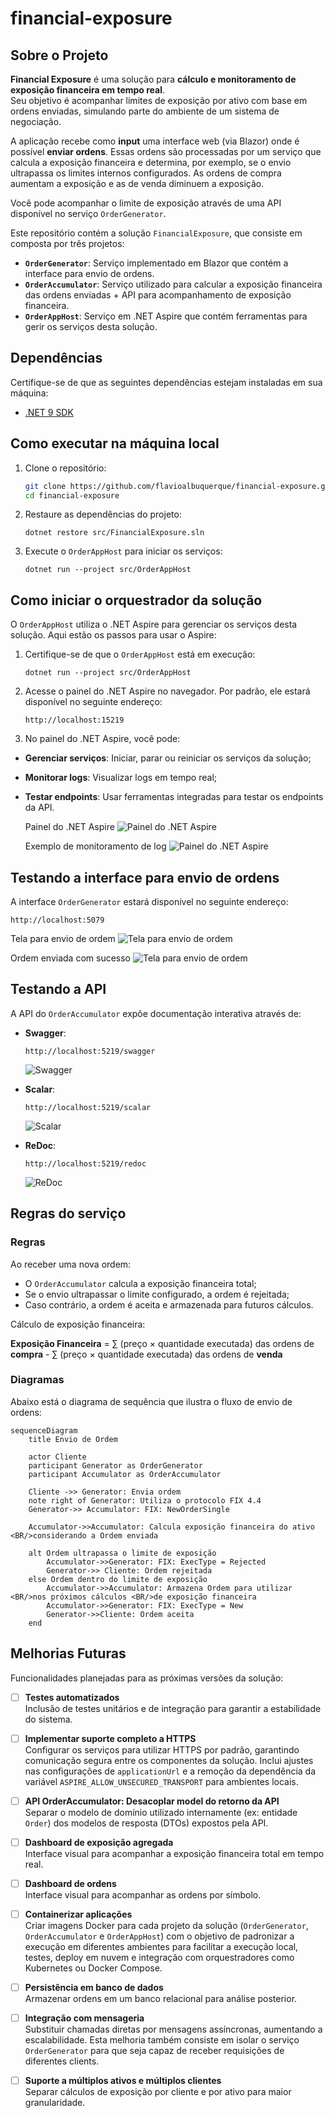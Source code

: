 # financial-exposure

## Sobre o Projeto

**Financial Exposure** é uma solução para **cálculo e monitoramento de exposição financeira em tempo real**.  
Seu objetivo é acompanhar limites de exposição por ativo com base em ordens enviadas, simulando parte do ambiente de um sistema de negociação.

A aplicação recebe como **input** uma interface web (via Blazor) onde é possível **enviar ordens**. Essas ordens são processadas por um serviço que calcula a exposição financeira e determina, por exemplo, se o envio ultrapassa os limites internos configurados. As ordens de compra aumentam a exposição e as de venda diminuem a exposição.

Você pode acompanhar o limite de exposição através de uma API disponível no serviço `OrderGenerator`.

Este repositório contém a solução `FinancialExposure`, que consiste em composta por três projetos:

- **`OrderGenerator`**: Serviço implementado em Blazor que contém a interface para envio de ordens.
- **`OrderAccumulator`**: Serviço utilizado para calcular a exposição financeira das ordens enviadas + API para acompanhamento de exposição financeira. 
- **`OrderAppHost`**: Serviço em .NET Aspire que contém ferramentas para gerir os serviços desta solução. 

## Dependências

Certifique-se de que as seguintes dependências estejam instaladas em sua máquina:

- [.NET 9 SDK](https://dotnet.microsoft.com/en-us/download/dotnet/9.0)


## Como executar na máquina local

1. Clone o repositório:

   ```bash
   git clone https://github.com/flavioalbuquerque/financial-exposure.git
   cd financial-exposure

2. Restaure as dependências do projeto:
   ```
   dotnet restore src/FinancialExposure.sln
   ```

3. Execute o `OrderAppHost` para iniciar os serviços:
   ```
   dotnet run --project src/OrderAppHost
   ```

## Como iniciar o orquestrador da solução
O `OrderAppHost` utiliza o .NET Aspire para gerenciar os serviços desta solução. Aqui estão os passos para usar o Aspire:

1. Certifique-se de que o `OrderAppHost` está em execução:
   ```
   dotnet run --project src/OrderAppHost
   ```

2. Acesse o painel do .NET Aspire no navegador. Por padrão, ele estará disponível no seguinte endereço:
   ```
   http://localhost:15219
   ```

3. No painel do .NET Aspire, você pode:
- **Gerenciar serviços**: Iniciar, parar ou reiniciar os serviços da solução;
- **Monitorar logs**: Visualizar logs em tempo real;
- **Testar endpoints**: Usar ferramentas integradas para testar os endpoints da API.

   Painel do .NET Aspire
   ![Painel do .NET Aspire](./docs/images/aspire-recursos.png)

   Exemplo de monitoramento de log
   ![Painel do .NET Aspire](./docs/images/aspire-order-accumulator-logs.png)

## Testando a interface para envio de ordens
A interface `OrderGenerator` estará disponível no seguinte endereço:
```
http://localhost:5079
```

Tela para envio de ordem
![Tela para envio de ordem](./docs/images/order-generator-enviar-ordem.png)

Ordem enviada com sucesso
![Tela para envio de ordem](./docs/images/order-generator-ordem-enviada-com-sucesso.png)

## Testando a API
A API do `OrderAccumulator` expõe documentação interativa através de:
- **Swagger**: 
  ```
  http://localhost:5219/swagger
  ```
  ![Swagger](./docs/images/order-accumulator-swagger.png)
  
- **Scalar**:
  ```
  http://localhost:5219/scalar
  ````
  ![Scalar](./docs/images/order-accumulator-scalar.png)
  
- **ReDoc**:
  ```
  http://localhost:5219/redoc
  ```
  ![ReDoc](./docs/images/order-accumulator-redoc.png)

## Regras do serviço

### Regras
Ao receber uma nova ordem:
- O `OrderAccumulator` calcula a exposição financeira total;
- Se o envio ultrapassar o limite configurado, a ordem é rejeitada;
- Caso contrário, a ordem é aceita e armazenada para futuros cálculos.

Cálculo de exposição financeira:


**Exposição Financeira** = ∑ (preço × quantidade executada) das ordens de **compra** - ∑ (preço × quantidade executada) das ordens de **venda**

### Diagramas
Abaixo está o diagrama de sequência que ilustra o fluxo de envio de ordens:

```mermaid
sequenceDiagram
    title Envio de Ordem

    actor Cliente
    participant Generator as OrderGenerator
    participant Accumulator as OrderAccumulator

    Cliente ->> Generator: Envia ordem
    note right of Generator: Utiliza o protocolo FIX 4.4
    Generator->> Accumulator: FIX: NewOrderSingle

    Accumulator->>Accumulator: Calcula exposição financeira do ativo <BR/>considerando a Ordem enviada
    
    alt Ordem ultrapassa o limite de exposição
        Accumulator->>Generator: FIX: ExecType = Rejected
        Generator->> Cliente: Ordem rejeitada
    else Ordem dentro do limite de exposição
        Accumulator->>Accumulator: Armazena Ordem para utilizar <BR/>nos próximos cálculos <BR/>de exposição financeira
        Accumulator->>Generator: FIX: ExecType = New
        Generator->>Cliente: Ordem aceita
    end
```

## Melhorias Futuras
Funcionalidades planejadas para as próximas versões da solução:

- [ ] **Testes automatizados**  
  Inclusão de testes unitários e de integração para garantir a estabilidade do sistema.

- [ ] **Implementar suporte completo a HTTPS**  
  Configurar os serviços para utilizar HTTPS por padrão, garantindo comunicação segura entre os componentes da solução.
  Inclui ajustes nas configurações de `applicationUrl` e a remoção da dependência da variável `ASPIRE_ALLOW_UNSECURED_TRANSPORT` para ambientes locais.

- [ ] **API OrderAccumulator: Desacoplar model do retorno da API**  
  Separar o modelo de domínio utilizado internamente (ex: entidade `Order`) dos modelos de resposta (DTOs) expostos pela API.

- [ ] **Dashboard de exposição agregada**  
  Interface visual para acompanhar a exposição financeira total em tempo real.

- [ ] **Dashboard de ordens**  
  Interface visual para acompanhar as ordens por símbolo.

- [ ] **Containerizar aplicações**  
  Criar imagens Docker para cada projeto da solução (`OrderGenerator`, `OrderAccumulator` e `OrderAppHost`) com o objetivo de padronizar a execução em diferentes ambientes para facilitar a execução local, testes, deploy em nuvem e integração com orquestradores como Kubernetes ou Docker Compose.

- [ ] **Persistência em banco de dados**  
  Armazenar ordens em um banco relacional para análise posterior.

- [ ] **Integração com mensageria**  
  Substituir chamadas diretas por mensagens assíncronas, aumentando a escalabilidade.
  Esta melhoria também consiste em isolar o serviço `OrderGenerator` para que seja capaz de receber requisições de diferentes clients.

- [ ] **Suporte a múltiplos ativos e múltiplos clientes**  
  Separar cálculos de exposição por cliente e por ativo para maior granularidade.

